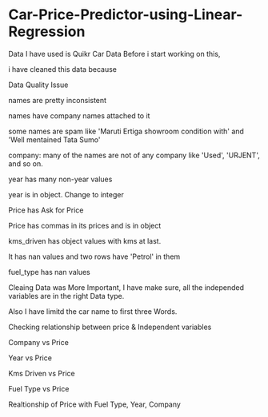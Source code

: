 # Car-Price-Predictor-using-Linear-Regression
Data I have used is Quikr Car Data 
Before i start working on this, 

i have cleaned this data because

Data Quality Issue

names are pretty inconsistent

names have company names attached to it

some names are spam like 'Maruti Ertiga showroom condition with' and 'Well mentained Tata Sumo'

company: many of the names are not of any company like 'Used', 'URJENT', and so on.

year has many non-year values

year is in object. Change to integer

Price has Ask for Price

Price has commas in its prices and is in object

kms_driven has object values with kms at last.

It has nan values and two rows have 'Petrol' in them

fuel_type has nan values


Cleaing Data was More Important, I have make sure, all the independed variables are in the right Data type.

Also I have limitd the car name to first three Words.

Checking relationship between price & Independent variables

Company vs Price

Year vs Price

Kms Driven vs Price

Fuel Type vs Price

Realtionship of Price with Fuel Type, Year, Company 
